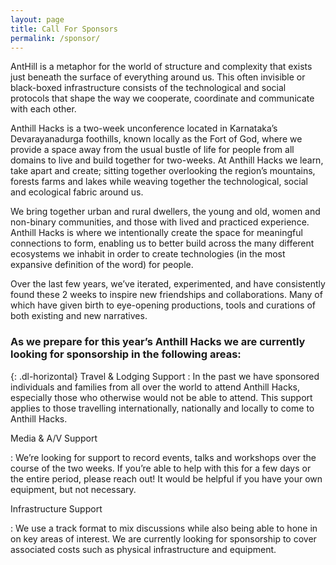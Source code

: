 ```yaml
---
layout: page
title: Call For Sponsors
permalink: /sponsor/
---
```


AntHill is a metaphor for the world of structure and complexity that exists just beneath the surface of everything around us. This often invisible or black-boxed infrastructure consists of the technological and social protocols that shape the way we cooperate, coordinate and communicate with each other.

Anthill Hacks is a two-week unconference located in Karnataka’s Devarayanadurga foothills, known locally as the Fort of God, where we provide a space away from the usual bustle of life for people from all domains to live and build together for two-weeks. At Anthill Hacks we learn, take apart and create; sitting together overlooking the region’s mountains, forests farms and lakes while weaving together the technological, social and ecological fabric around us. 

We bring together urban and rural dwellers, the young and old, women and non-binary communities, and those with lived and practiced experience. Anthill Hacks is where we intentionally create the space for meaningful connections to form, enabling us to better build across the many different ecosystems we inhabit in order to create technologies (in the most expansive definition of the word) for people.

Over the last few years, we’ve iterated, experimented, and have consistently found these 2 weeks to inspire new friendships and collaborations. Many of which have given birth to eye-opening productions, tools and curations of both existing and new narratives.



### As we prepare for this year’s Anthill Hacks we are currently looking for sponsorship in the following areas:



{: .dl-horizontal}
Travel & Lodging Support
: In the past we have sponsored individuals and families from all over the world to attend Anthill Hacks, especially those who otherwise would not be able to attend. This support applies to those travelling internationally, nationally and locally to come to Anthill Hacks.


  
Media & A/V Support

: We’re looking for support to record events, talks and workshops over the course of the two weeks. If you’re able to help with this for a few days or the entire period, please reach out! It would be helpful if you have your own equipment, but not necessary.


Infrastructure Support

: We use a track format to mix discussions while also being able to hone in on key areas of interest. We are currently looking for sponsorship to cover associated costs such as physical infrastructure and equipment.



